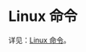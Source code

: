 # Linux 命令

详见：[Linux 命令](https://github.com/isshe/coding-life/tree/master/B.%E6%93%8D%E4%BD%9C%E7%B3%BB%E7%BB%9F/Linux/Commands)。
